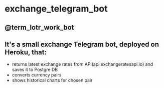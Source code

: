 # exchange_telegram_bot

## @term_lotr_work_bot

## It's a small exchange Telegram bot, deployed on Heroku, that:
- returns latest exchange rates from API(api.exchangeratesapi.io) and saves it to Postgre DB
- converts currency pairs
- shows historical charts for chosen pair

 
